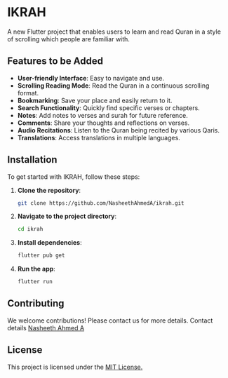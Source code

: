 # IKRAH

A new Flutter project that enables users to learn and read Quran in a style of scrolling which people are familiar with.

## Features to be Added

- **User-friendly Interface**: Easy to navigate and use.
- **Scrolling Reading Mode**: Read the Quran in a continuous scrolling format.
- **Bookmarking**: Save your place and easily return to it.
- **Search Functionality**: Quickly find specific verses or chapters.
- **Notes**: Add notes to verses and surah for future reference.
- **Comments**: Share your thoughts and reflections on verses.
- **Audio Recitations**: Listen to the Quran being recited by various Qaris.
- **Translations**: Access translations in multiple languages.

## Installation

To get started with IKRAH, follow these steps:

1. **Clone the repository**:
    ```bash
    git clone https://github.com/NasheethAhmedA/ikrah.git
    ```
2. **Navigate to the project directory**:
    ```bash
    cd ikrah
    ```
3. **Install dependencies**:
    ```bash
    flutter pub get
    ```
4. **Run the app**:
    ```bash
    flutter run
    ```

## Contributing

We welcome contributions! Please contact us for more details.
Contact details [Nasheeth Ahmed A](mailto:nasheethahmeda04+ikrah@google.com)

## License

This project is licensed under the [MIT License.](LICENSE)


